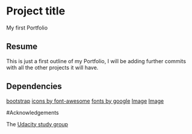 # Project title
My first Portfolio

## Resume

This is just a first outline of my Portfolio, I will be adding further commits
with all the other projects it will have.


## Dependencies

[bootstrap](https://getbootstrap.com/)
[icons by font-awesome](https://fontawesome.com/)
[fonts by google](https://fonts.google.com/)
[Image](www.udacity.com)
[Image](www.123rf.com)

#Acknowledgements

The [Udacity study group](https://www.diigo.com/outliner/fimj2p/Udacity-Portfolio-Project?key=76qgm0v3vj)
